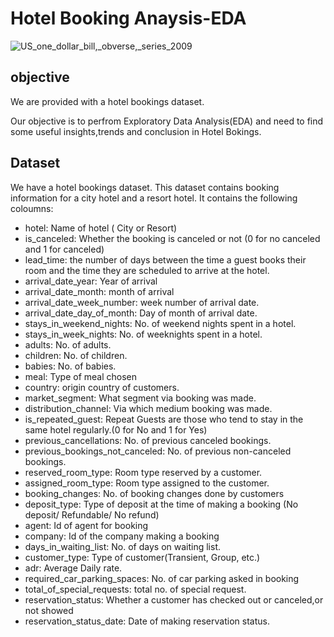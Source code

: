 # Hotel Booking Anaysis-EDA
![US_one_dollar_bill,_obverse,_series_2009](https://user-images.githubusercontent.com/109631137/180629557-53a80d7d-8f23-4ded-9ceb-dbb1be863d2c.jpg)
## objective
We are provided with a hotel bookings dataset.

Our objective is to perfrom Exploratory Data Analysis(EDA) and need to find some useful insights,trends and conclusion in Hotel Bokings.
## Dataset
We have a hotel bookings dataset. This dataset contains booking information for a city hotel and a resort hotel. It contains the following coloumns:

- hotel: Name of hotel ( City or Resort)
- is_canceled: Whether the booking is canceled or not (0 for no canceled and 1 for canceled)
- lead_time: the number of days between the time a guest books their room and the time they are scheduled to arrive at the hotel.
- arrival_date_year: Year of arrival
- arrival_date_month: month of arrival
- arrival_date_week_number: week number of arrival date.
- arrival_date_day_of_month: Day of month of arrival date.
- stays_in_weekend_nights: No. of weekend nights spent in a hotel.
- stays_in_week_nights: No. of weeknights spent in a hotel.
- adults: No. of adults.
- children: No. of children.
- babies: No. of babies.
- meal: Type of meal chosen 
- country: origin  country of customers.
- market_segment: What segment via booking was made.
- distribution_channel: Via which medium booking was made.
- is_repeated_guest: Repeat Guests are those who tend to stay in the same hotel regularly.(0 for No and 1 for Yes)
- previous_cancellations: No. of previous canceled bookings.
- previous_bookings_not_canceled: No. of previous non-canceled bookings.
- reserved_room_type: Room type reserved by a customer.
- assigned_room_type: Room type assigned to the customer.
- booking_changes: No. of booking changes done by customers
- deposit_type: Type of deposit at the time of making a booking (No deposit/ Refundable/ No refund)
- agent: Id of agent for booking
- company: Id of the company making a booking
- days_in_waiting_list: No. of days on waiting list.
- customer_type: Type of customer(Transient, Group, etc.)
- adr: Average Daily rate.
- required_car_parking_spaces: No. of car parking asked in booking
- total_of_special_requests: total no. of special request.
- reservation_status: Whether a customer has checked out or canceled,or not showed 
- reservation_status_date: Date of making reservation status.
